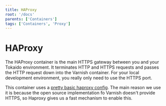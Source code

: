 ```yaml
---
title: HAProxy
root: '/docs'
parents: ['Containers']
tags: ['Containers', 'Proxy']
---
```


# HAProxy

The HAProxy container is the main HTTPS gateway between you and your Tokaido environment. It terminates HTTP and HTTPS requests and passes the HTTP request down into the Varnish container. For your local development environment, you really only need to use the HTTPS port.

This container uses a [pretty basic haproxy config](https://github.com/tokaido-io/haproxy/blob/master/config/haproxy.cfg). The main reason we use it is because the open source implementation fo Varnish doesn't provide HTTPS, so Haproxy gives us a fast mechanism to enable this.

